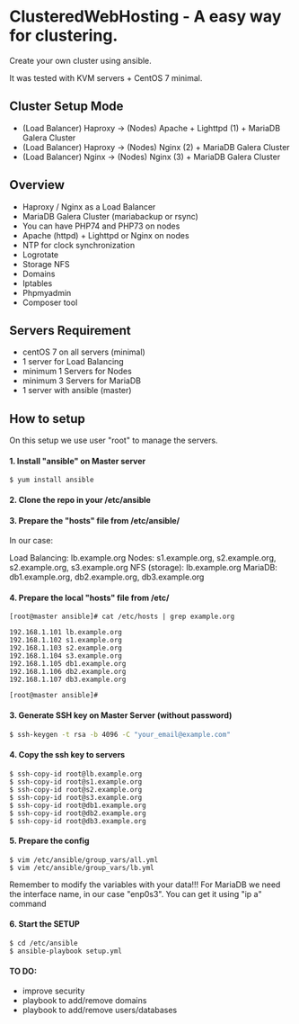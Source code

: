 # ClusteredWebHosting - A easy way for clustering.

Create your own cluster using ansible.

It was tested with KVM servers + CentOS 7 minimal.


## Cluster Setup Mode
- (Load Balancer) Haproxy -> (Nodes) Apache + Lighttpd (1) + MariaDB Galera Cluster
- (Load Balancer) Haproxy -> (Nodes) Nginx (2) + MariaDB Galera Cluster
- (Load Balancer) Nginx -> (Nodes) Nginx (3) + MariaDB Galera Cluster

## Overview
- Haproxy / Nginx as a Load Balancer
- MariaDB Galera Cluster (mariabackup or rsync)
- You can have PHP74 and PHP73 on nodes
- Apache (httpd) + Lighttpd or Nginx on nodes
- NTP for clock synchronization
- Logrotate
- Storage NFS
- Domains
- Iptables
- Phpmyadmin
- Composer tool

## Servers Requirement
- centOS 7 on all servers (minimal)
- 1 server for Load Balancing
- minimum 1  Servers for Nodes
- minimum 3 Servers for MariaDB
- 1 server with ansible (master)

## How to setup

On this setup we use user "root" to manage the servers.

#### 1. Install "ansible" on Master server
```
$ yum install ansible
```

#### 2. Clone the repo in your /etc/ansible

#### 3. Prepare the "hosts" file from /etc/ansible/

In our case:

Load Balancing: lb.example.org
Nodes: s1.example.org, s2.example.org, s2.example.org, s3.example.org
NFS (storage): lb.example.org
MariaDB: db1.example.org, db2.example.org, db3.example.org

#### 4. Prepare the local "hosts" file from /etc/

```
[root@master ansible]# cat /etc/hosts | grep example.org

192.168.1.101 lb.example.org
192.168.1.102 s1.example.org
192.168.1.103 s2.example.org
192.168.1.104 s3.example.org
192.168.1.105 db1.example.org
192.168.1.106 db2.example.org
192.168.1.107 db3.example.org

[root@master ansible]#
````


#### 3. Generate SSH key on Master Server (without password)

```sh
$ ssh-keygen -t rsa -b 4096 -C "your_email@example.com"
```

#### 4. Copy the ssh key to servers

```
$ ssh-copy-id root@lb.example.org
$ ssh-copy-id root@s1.example.org
$ ssh-copy-id root@s2.example.org
$ ssh-copy-id root@s3.example.org
$ ssh-copy-id root@db1.example.org
$ ssh-copy-id root@db2.example.org
$ ssh-copy-id root@db3.example.org
```

#### 5. Prepare the config

```
$ vim /etc/ansible/group_vars/all.yml
$ vim /etc/ansible/group_vars/lb.yml
```

Remember to modify the variables with your data!!!
For MariaDB we need the interface name, in our case "enp0s3". You can get it using "ip a" command

#### 6. Start the SETUP

```
$ cd /etc/ansible
$ ansible-playbook setup.yml
```


#### TO DO:
- improve security
- playbook to add/remove domains
- playbook to add/remove users/databases